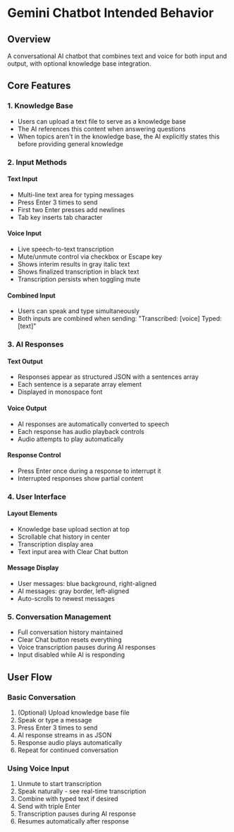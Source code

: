 # Gemini Chatbot Intended Behavior

## Overview
A conversational AI chatbot that combines text and voice for both input and output, with optional knowledge base integration.

## Core Features

### 1. Knowledge Base
- Users can upload a text file to serve as a knowledge base
- The AI references this content when answering questions
- When topics aren't in the knowledge base, the AI explicitly states this before providing general knowledge

### 2. Input Methods

#### Text Input
- Multi-line text area for typing messages
- Press Enter 3 times to send
- First two Enter presses add newlines
- Tab key inserts tab character

#### Voice Input
- Live speech-to-text transcription
- Mute/unmute control via checkbox or Escape key
- Shows interim results in gray italic text
- Shows finalized transcription in black text
- Transcription persists when toggling mute

#### Combined Input
- Users can speak and type simultaneously
- Both inputs are combined when sending: "Transcribed: [voice] Typed: [text]"

### 3. AI Responses

#### Text Output
- Responses appear as structured JSON with a sentences array
- Each sentence is a separate array element
- Displayed in monospace font

#### Voice Output
- AI responses are automatically converted to speech
- Each response has audio playback controls
- Audio attempts to play automatically

#### Response Control
- Press Enter once during a response to interrupt it
- Interrupted responses show partial content

### 4. User Interface

#### Layout Elements
- Knowledge base upload section at top
- Scrollable chat history in center
- Transcription display area
- Text input area with Clear Chat button

#### Message Display
- User messages: blue background, right-aligned
- AI messages: gray border, left-aligned
- Auto-scrolls to newest messages

### 5. Conversation Management
- Full conversation history maintained
- Clear Chat button resets everything
- Voice transcription pauses during AI responses
- Input disabled while AI is responding

## User Flow

### Basic Conversation
1. (Optional) Upload knowledge base file
2. Speak or type a message
3. Press Enter 3 times to send
4. AI response streams in as JSON
5. Response audio plays automatically
6. Repeat for continued conversation

### Using Voice Input
1. Unmute to start transcription
2. Speak naturally - see real-time transcription
3. Combine with typed text if desired
4. Send with triple Enter
5. Transcription pauses during AI response
6. Resumes automatically after response